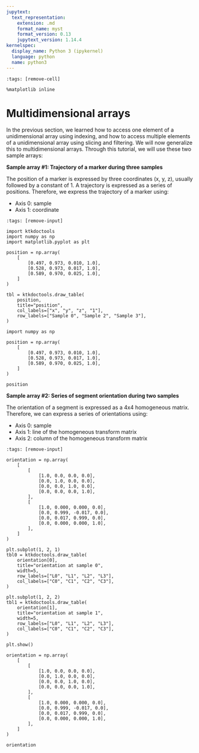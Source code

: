 ```yaml
---
jupytext:
  text_representation:
    extension: .md
    format_name: myst
    format_version: 0.13
    jupytext_version: 1.14.4
kernelspec:
  display_name: Python 3 (ipykernel)
  language: python
  name: python3
---
```


```{code-cell} ipython3
:tags: [remove-cell]

%matplotlib inline
```

# Multidimensional arrays

In the previous section, we learned how to access one element of a unidimensional array using indexing, and how to access multiple elements of a unidimensional array using slicing and filtering. We will now generalize this to multidimensional arrays. Through this tutorial, we will use these two sample arrays:

**Sample array #1: Trajectory of a marker during three samples**

The position of a marker is expressed by three coordinates (x, y, z), usually followed by a constant of 1. A trajectory is expressed as a series of positions. Therefore, we express the trajectory of a marker using:

- Axis 0: sample
- Axis 1: coordinate

```{code-cell} ipython3
:tags: [remove-input]

import ktkdoctools
import numpy as np
import matplotlib.pyplot as plt

position = np.array(
    [
        [0.497, 0.973, 0.010, 1.0],
        [0.528, 0.973, 0.017, 1.0],
        [0.589, 0.970, 0.025, 1.0],
    ]
)

tbl = ktkdoctools.draw_table(
    position,
    title="position",
    col_labels=["x", "y", "z", "1"],
    row_labels=["Sample 0", "Sample 2", "Sample 3"],
)
```

```{code-cell} ipython3
import numpy as np

position = np.array(
    [
        [0.497, 0.973, 0.010, 1.0],
        [0.528, 0.973, 0.017, 1.0],
        [0.589, 0.970, 0.025, 1.0],
    ]
)

position
```

**Sample array #2: Series of segment orientation during two samples**

The orientation of a segment is expressed as a 4x4 homogeneous matrix. Therefore, we can express a series of orientations using:

- Axis 0: sample
- Axis 1: line of the homogeneous transform matrix
- Axis 2: column of the homogeneous transform matrix

```{code-cell} ipython3
:tags: [remove-input]

orientation = np.array(
    [
        [
            [1.0, 0.0, 0.0, 0.0],
            [0.0, 1.0, 0.0, 0.0],
            [0.0, 0.0, 1.0, 0.0],
            [0.0, 0.0, 0.0, 1.0],
        ],
        [
            [1.0, 0.000, 0.000, 0.0],
            [0.0, 0.999, -0.017, 0.0],
            [0.0, 0.017, 0.999, 0.0],
            [0.0, 0.000, 0.000, 1.0],
        ],
    ]
)

plt.subplot(1, 2, 1)
tbl0 = ktkdoctools.draw_table(
    orientation[0],
    title="orientation at sample 0",
    width=5,
    row_labels=["L0", "L1", "L2", "L3"],
    col_labels=["C0", "C1", "C2", "C3"],
)

plt.subplot(1, 2, 2)
tbl1 = ktkdoctools.draw_table(
    orientation[1],
    title="orientation at sample 1",
    width=5,
    row_labels=["L0", "L1", "L2", "L3"],
    col_labels=["C0", "C1", "C2", "C3"],
)

plt.show()
```

```{code-cell} ipython3
orientation = np.array(
    [
        [
            [1.0, 0.0, 0.0, 0.0],
            [0.0, 1.0, 0.0, 0.0],
            [0.0, 0.0, 1.0, 0.0],
            [0.0, 0.0, 0.0, 1.0],
        ],
        [
            [1.0, 0.000, 0.000, 0.0],
            [0.0, 0.999, -0.017, 0.0],
            [0.0, 0.017, 0.999, 0.0],
            [0.0, 0.000, 0.000, 1.0],
        ],
    ]
)

orientation
```
